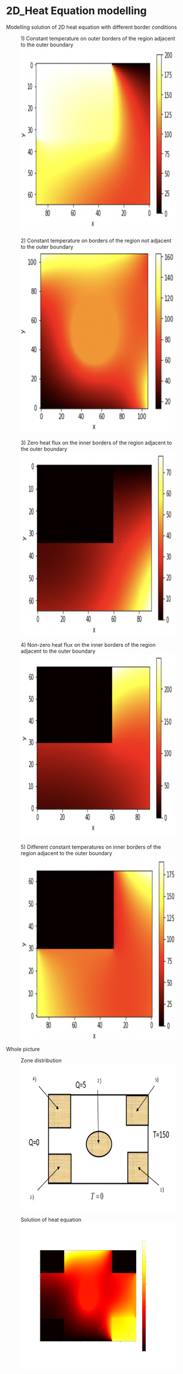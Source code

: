 # 2D_Heat Equation modelling
Modelling solution of 2D heat equation with different border conditions


<figure>
  <figtitle>1) Constant temperature on outer borders of the region adjacent to the outer boundary</figtitle>
  <img src="./Solutions/solution_zone_1.png" width="700" height="500">
</figure>

<figure>
  <figtitle>2) Constant temperature on borders of the region not adjacent to the outer boundary</figtitle>
  <img src="./Solutions/solution_zone_2.png" width="700" height="500">
</figure>

<figure>
  <figtitle>3) Zero heat flux on the inner borders of the region adjacent to the outer boundary</figtitle>
  <img src="./Solutions/solution_zone_3.png" width="700" height="500">
</figure>

<figure>
  <figtitle>4) Non-zero heat flux on the inner borders of the region adjacent to the outer boundary</figtitle>
  <img src="./Solutions/solution_zone_4.png" width="700" height="500">
</figure>

<figure>
  <figtitle>5) Different constant temperatures on inner borders of the region adjacent to the outer boundary</figtitle>
  <img src="./Solutions/solution_zone_5.png" width="700" height="500">
</figure>



Whole picture

<figure>
  <figtitle>Zone distribution</figtitle>
  <img src="./Zone_distibution.jpg" width="700" height="400">
</figure>


<figure>
  <figtitle>Solution of heat equation</figtitle>
  <img src="./temp.png" width="700" height="400">
</figure>
